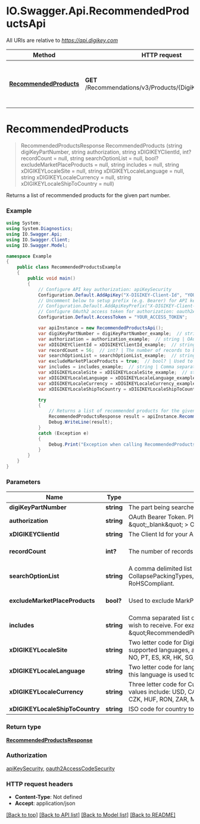 # IO.Swagger.Api.RecommendedProductsApi

All URIs are relative to *https://api.digikey.com*

Method | HTTP request | Description
------------- | ------------- | -------------
[**RecommendedProducts**](RecommendedProductsApi.md#recommendedproducts) | **GET** /Recommendations/v3/Products/{DigiKeyPartNumber} | Returns a list of recommended products for the given part number.


<a name="recommendedproducts"></a>
# **RecommendedProducts**
> RecommendedProductsResponse RecommendedProducts (string digiKeyPartNumber, string authorization, string xDIGIKEYClientId, int? recordCount = null, string searchOptionList = null, bool? excludeMarketPlaceProducts = null, string includes = null, string xDIGIKEYLocaleSite = null, string xDIGIKEYLocaleLanguage = null, string xDIGIKEYLocaleCurrency = null, string xDIGIKEYLocaleShipToCountry = null)

Returns a list of recommended products for the given part number.

### Example
```csharp
using System;
using System.Diagnostics;
using IO.Swagger.Api;
using IO.Swagger.Client;
using IO.Swagger.Model;

namespace Example
{
    public class RecommendedProductsExample
    {
        public void main()
        {
            // Configure API key authorization: apiKeySecurity
            Configuration.Default.AddApiKey("X-DIGIKEY-Client-Id", "YOUR_API_KEY");
            // Uncomment below to setup prefix (e.g. Bearer) for API key, if needed
            // Configuration.Default.AddApiKeyPrefix("X-DIGIKEY-Client-Id", "Bearer");
            // Configure OAuth2 access token for authorization: oauth2AccessCodeSecurity
            Configuration.Default.AccessToken = "YOUR_ACCESS_TOKEN";

            var apiInstance = new RecommendedProductsApi();
            var digiKeyPartNumber = digiKeyPartNumber_example;  // string | The part being searched for
            var authorization = authorization_example;  // string | OAuth Bearer Token. Please see<a href= \"https://developer.digikey.com/documentation/oauth\" target= \"_blank\" > OAuth 2.0 Documentation </a > page for more info.
            var xDIGIKEYClientId = xDIGIKEYClientId_example;  // string | The Client Id for your App.
            var recordCount = 56;  // int? | The number of records to be returned (optional)  (default to 1)
            var searchOptionList = searchOptionList_example;  // string | A comma delimited list of filters that can be used to limit results. Available filters are the following: LeadFree, CollapsePackingTypes, ExcludeNonStock, Has3DModel, InStock, ManufacturerPartSearch, NewProductsOnly, RoHSCompliant. (optional) 
            var excludeMarketPlaceProducts = true;  // bool? | Used to exclude MarkPlace products from search results. Default is false (optional)  (default to false)
            var includes = includes_example;  // string | Comma separated list of fields to return. Used to customize response to reduce bandwidth by selecting fields that you wish to receive. For example: \"RecommendedProductsCollection(RecommendedProducts(DigiKeyPartNumber,ManufacturerPartNumber))\" (optional) 
            var xDIGIKEYLocaleSite = xDIGIKEYLocaleSite_example;  // string | Two letter code for Digi-Key product website to search on. Different countries sites have different part restrictions, supported languages, and currencies. Acceptable values include: US, CA, JP, UK, DE, AT, BE, DK, FI, GR, IE, IT, LU, NL, NO, PT, ES, KR, HK, SG, CN, TW, AU, FR, IN, NZ, SE, MX, CH, IL, PL, SK, SI, LV, LT, EE, CZ, HU, BG, MY, ZA, RO, TH, PH. (optional) 
            var xDIGIKEYLocaleLanguage = xDIGIKEYLocaleLanguage_example;  // string | Two letter code for language to search on. Langauge must be supported by the selected site. If searching on keyword, this language is used to find matches. Acceptable values include: en, ja, de, fr, ko, zhs, zht, it, es, he, nl, sv, pl, fi, da, no. (optional) 
            var xDIGIKEYLocaleCurrency = xDIGIKEYLocaleCurrency_example;  // string | Three letter code for Currency to return part pricing for. Currency must be supported by the selected site. Acceptable values include: USD, CAD, JPY, GBP, EUR, HKD, SGD, TWD, KRW, AUD, NZD, INR, DKK, NOK, SEK, ILS, CNY, PLN, CHF, CZK, HUF, RON, ZAR, MYR, THB, PHP. (optional) 
            var xDIGIKEYLocaleShipToCountry = xDIGIKEYLocaleShipToCountry_example;  // string | ISO code for country to ship to. (optional) 

            try
            {
                // Returns a list of recommended products for the given part number.
                RecommendedProductsResponse result = apiInstance.RecommendedProducts(digiKeyPartNumber, authorization, xDIGIKEYClientId, recordCount, searchOptionList, excludeMarketPlaceProducts, includes, xDIGIKEYLocaleSite, xDIGIKEYLocaleLanguage, xDIGIKEYLocaleCurrency, xDIGIKEYLocaleShipToCountry);
                Debug.WriteLine(result);
            }
            catch (Exception e)
            {
                Debug.Print("Exception when calling RecommendedProductsApi.RecommendedProducts: " + e.Message );
            }
        }
    }
}
```

### Parameters

Name | Type | Description  | Notes
------------- | ------------- | ------------- | -------------
 **digiKeyPartNumber** | **string**| The part being searched for | 
 **authorization** | **string**| OAuth Bearer Token. Please see&lt;a href&#x3D; \&quot;https://developer.digikey.com/documentation/oauth\&quot; target&#x3D; \&quot;_blank\&quot; &gt; OAuth 2.0 Documentation &lt;/a &gt; page for more info. | 
 **xDIGIKEYClientId** | **string**| The Client Id for your App. | 
 **recordCount** | **int?**| The number of records to be returned | [optional] [default to 1]
 **searchOptionList** | **string**| A comma delimited list of filters that can be used to limit results. Available filters are the following: LeadFree, CollapsePackingTypes, ExcludeNonStock, Has3DModel, InStock, ManufacturerPartSearch, NewProductsOnly, RoHSCompliant. | [optional] 
 **excludeMarketPlaceProducts** | **bool?**| Used to exclude MarkPlace products from search results. Default is false | [optional] [default to false]
 **includes** | **string**| Comma separated list of fields to return. Used to customize response to reduce bandwidth by selecting fields that you wish to receive. For example: \&quot;RecommendedProductsCollection(RecommendedProducts(DigiKeyPartNumber,ManufacturerPartNumber))\&quot; | [optional] 
 **xDIGIKEYLocaleSite** | **string**| Two letter code for Digi-Key product website to search on. Different countries sites have different part restrictions, supported languages, and currencies. Acceptable values include: US, CA, JP, UK, DE, AT, BE, DK, FI, GR, IE, IT, LU, NL, NO, PT, ES, KR, HK, SG, CN, TW, AU, FR, IN, NZ, SE, MX, CH, IL, PL, SK, SI, LV, LT, EE, CZ, HU, BG, MY, ZA, RO, TH, PH. | [optional] 
 **xDIGIKEYLocaleLanguage** | **string**| Two letter code for language to search on. Langauge must be supported by the selected site. If searching on keyword, this language is used to find matches. Acceptable values include: en, ja, de, fr, ko, zhs, zht, it, es, he, nl, sv, pl, fi, da, no. | [optional] 
 **xDIGIKEYLocaleCurrency** | **string**| Three letter code for Currency to return part pricing for. Currency must be supported by the selected site. Acceptable values include: USD, CAD, JPY, GBP, EUR, HKD, SGD, TWD, KRW, AUD, NZD, INR, DKK, NOK, SEK, ILS, CNY, PLN, CHF, CZK, HUF, RON, ZAR, MYR, THB, PHP. | [optional] 
 **xDIGIKEYLocaleShipToCountry** | **string**| ISO code for country to ship to. | [optional] 

### Return type

[**RecommendedProductsResponse**](RecommendedProductsResponse.md)

### Authorization

[apiKeySecurity](../README.md#apiKeySecurity), [oauth2AccessCodeSecurity](../README.md#oauth2AccessCodeSecurity)

### HTTP request headers

 - **Content-Type**: Not defined
 - **Accept**: application/json

[[Back to top]](#) [[Back to API list]](../README.md#documentation-for-api-endpoints) [[Back to Model list]](../README.md#documentation-for-models) [[Back to README]](../README.md)

